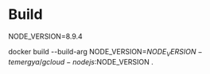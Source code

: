 # Build

NODE_VERSION=8.9.4

docker build --build-arg NODE_VERSION=$NODE_VERSION -t emergya/gcloud-nodejs:$NODE_VERSION .
